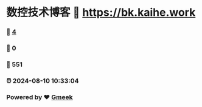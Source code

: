 # 数控技术博客 :link: https://bk.kaihe.work 
### :page_facing_up: [4](https://bk.kaihe.work/tag.html) 
### :speech_balloon: 0 
### :hibiscus: 551 
### :alarm_clock: 2024-08-10 10:33:04 
### Powered by :heart: [Gmeek](https://github.com/Meekdai/Gmeek)
